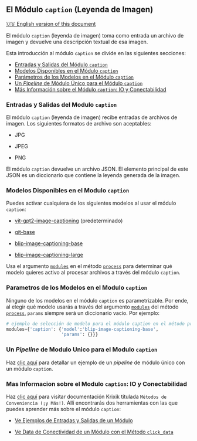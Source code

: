 ## El Módulo `caption` (Leyenda de Imagen)
[🇺🇸 English version of this document](https://krixik-docs.readthedocs.io/latest/modules/ai_modules/caption_module/)

El módulo `caption` (leyenda de imagen) toma como entrada un archivo de imagen y devuelve una descripción textual de esa imagen.

Esta introducción al módulo `caption` se divide en las siguientes secciones:

- [Entradas y Salidas del Módulo `caption`](#entradas-y-salidas-del-modulo-caption)
- [Modelos Disponibles en el Módulo `caption`](#modelos-disponibles-en-el-modulo-caption)
- [Parámetros de los Modelos en el Módulo `caption`](#parametros-de-los-modelos-en-el-modulo-caption)
- [Un *Pipeline* de Módulo Único para el Módulo `caption`](#un-pipeline-de-modulo-unico-para-el-modulo-caption)
- [Más Información sobre el Módulo `caption`: IO y Conectabilidad](#mas-informacion-sobre-el-modulo-caption-io-y-conectabilidad)

### Entradas y Salidas del Modulo `caption`

El módulo `caption` (leyenda de imagen) recibe entradas de archivos de imagen. Los siguientes formatos de archivo son aceptables:

- JPG

- JPEG

- PNG

El módulo `caption` devuelve un archivo JSON. El elemento principal de este JSON es un diccionario que contiene la leyenda generada de la imagen.

### Modelos Disponibles en el Modulo `caption`

Puedes activar cualquiera de los siguientes modelos al usar el módulo `caption`:

- [vit-gpt2-image-captioning](https://huggingface.co/nlpconnect/vit-gpt2-image-captioning) (predeterminado)

- [git-base](https://huggingface.co/microsoft/git-base)

- [blip-image-captioning-base](https://huggingface.co/Salesforce/blip-image-captioning-base)

- [blip-image-captioning-large](https://huggingface.co/Salesforce/blip-image-captioning-large)

Usa el argumento [`modules`](../../sistema/parametros_y_procesar_archivos_a_traves_de_pipelines/metodo_process_procesar.md#seleccion-de-modelo-por-medio-del-argumento-modules) en el método [`process`](../../sistema/parametros_y_procesar_archivos_a_traves_de_pipelines/metodo_process_procesar.md) para determinar qué modelo quieres activo al procesar archivos a través del módulo `caption`.

### Parametros de los Modelos en el Modulo `caption`

Ninguno de los modelos en el módulo `caption` es parametrizable. Por ende, al elegir qué modelo usarás a través del argumento [`modules`](../../sistema/parametros_y_procesar_archivos_a_traves_de_pipelines/metodo_process_procesar.md#seleccion-de-modelo-por-medio-del-argumento-modules) del método [`process`](../../sistema/parametros_y_procesar_archivos_a_traves_de_pipelines/metodo_process_procesar.md), `params` siempre será un diccionario vacío. Por ejemplo:

```python
# ejemplo de selección de modelo para el módulo caption en el método process
modules={'caption': {'model':'blip-image-captioning-base',
                     'params': {}}}
```

### Un *Pipeline* de Modulo Unico para el Modulo `caption`

Haz [clic aquí](../../ejemplos/ejemplos_pipelines_modulo_unico/unico_caption_leyenda_de_imagen.md) para detallar un ejemplo de un *pipeline* de módulo único con un módulo `caption`.

### Mas Informacion sobre el Modulo `caption`: IO y Conectabilidad

Haz [clic aquí](../../sistema/metodos_de_conveniencia/metodos_de_conveniencia.md) para visitar documentación Krixik titulada `Métodos de Conveniencia (¡y Más!)`. Allí encontrarás dos herramientas con las que puedes aprender más sobre el módulo `caption`: 

- [Ve Ejemplos de Entradas y Salidas de un Módulo](../../sistema/metodos_de_conveniencia/metodos_de_conveniencia.md#ve-ejemplos-de-entradas-y-salidas-de-un-modulo)

- [Ve Data de Conectividad de un Módulo con el Método `click_data`](../../sistema/metodos_de_conveniencia/metodos_de_conveniencia.md#ve-data-de-conectividad-de-un-modulo-con-el-metodo-click_data)
